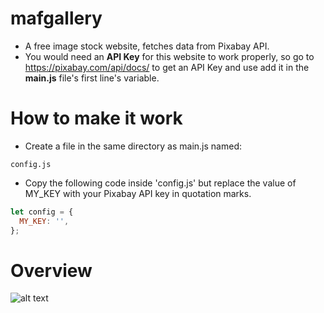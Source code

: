 # mafgallery
- A free image stock website, fetches data from Pixabay API.
- You would need an <b>API Key</b> for this website to work properly, so go to https://pixabay.com/api/docs/ to get an API Key and use add it in the <b>main.js</b> file's first line's variable.

# How to make it work
- Create a file in the same directory as main.js named:
```
config.js
```
- Copy the following code inside 'config.js' but replace the value of MY_KEY with your Pixabay API key in quotation marks.
```javascript
let config = {
  MY_KEY: '',
};
```

# Overview
![alt text](https://dl.dropbox.com/s/1qlzmdld77fkmxv/mafgallery.PNG?dl=0
)
